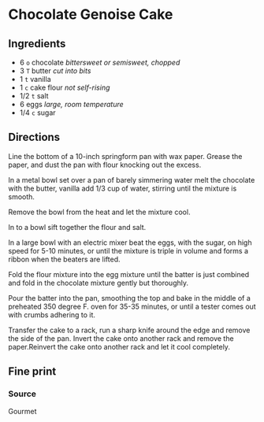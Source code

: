 Chocolate Genoise Cake
==

Ingredients
--

* 6 `o` chocolate *bittersweet or semisweet, chopped*
* 3 `T` butter *cut into bits*
* 1 `t` vanilla
* 1 `c` cake flour *not self-rising*
* 1/2 `t` salt
* 6 eggs *large, room temperature*
* 1/4 `c` sugar

Directions
--

Line the bottom of a 10-inch springform pan with wax paper. Grease the paper, and dust
the pan with flour knocking out the excess.

In a metal bowl set over a pan of barely simmering water melt the chocolate with the
butter, vanilla add 1/3 cup of water, stirring until the mixture is smooth.

Remove the bowl from the heat and let the mixture cool.

In to a bowl sift together the flour and salt.

In a large bowl with an electric mixer beat the eggs, with the sugar, on high speed for
5-10 minutes, or until the mixture is triple in volume and forms a ribbon when the
beaters are lifted.

Fold the flour mixture into the egg mixture until the batter is just combined and fold
in the chocolate mixture gently but thoroughly.

Pour the batter into the pan, smoothing the top and bake in the middle of a preheated
350 degree F. oven for 35-35 minutes, or until a tester comes out with crumbs adhering to it.

Transfer the cake to a rack, run a sharp knife around the edge and remove the side of the pan. Invert the cake onto another rack and remove the 
  paper.Reinvert the cake onto another rack and let it cool completely.

Fine print
--

### Source

Gourmet
